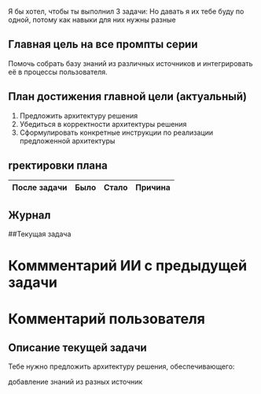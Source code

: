 
Я бы хотел, чтобы ты выполнил 3 задачи: Но давать я их тебе буду по одной, потому как навыки для них нужны разные

## Главная цель на все промпты серии

Помочь собрать базу знаний из различных источников и интегрировать её в процессы пользователя.

## План достижения главной цели (актуальный)

1. Предложить архитектуру решения 
2. Убедиться в корректности архитектуры решения
3. Сформулировать конкретные инструкции по реализации предложенной архитектуры

## rректировки плана
| После задачи | Было | Стало | Причина |
|-------------|-------------|-------------|-------------|


## Журнал

##Текущая задача

# Коммментарий ИИ с предыдущей задачи

# Комментарий пользователя

## Описание текущей задачи
Тебе нужно предложить архитектуру решения, обеспечивающего:

 добавление знаний из разных источник
